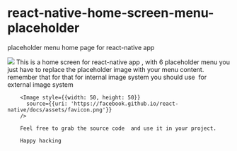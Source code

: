 # react-native-home-screen-menu-placeholder
placeholder menu home page for react-native app

<image src="https://github.com/MariusMonkam/react-native-home-screen-menu-placeholder/blob/master/66260281_378546599679538_631759714664841216_n.jpg" />
This is a home screen for react-native app , with 6 placeholder menu you just have to replace the placeholder image with your menu content.
remember that for that for internal image system you should use
<Image source={require('/react-native/img/favicon.png')}
        /> for external image system 
        
        <Image style={{width: 50, height: 50}}
          source={{uri: 'https://facebook.github.io/react-native/docs/assets/favicon.png'}}
        />
        
        Feel free to grab the source code  and use it in your project.
        
        Happy hacking
